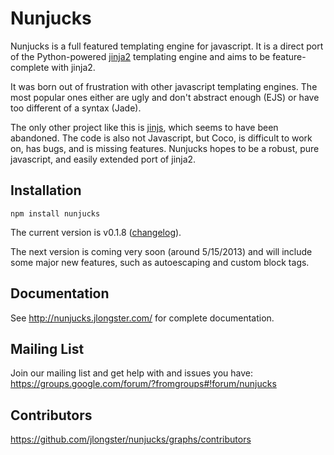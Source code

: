 
# Nunjucks

Nunjucks is a full featured templating engine for javascript. It is a
direct port of the Python-powered [jinja2](http://jinja.pocoo.org/)
templating engine and aims to be feature-complete with jinja2.

It was born out of frustration with other javascript templating
engines. The most popular ones either are ugly and don't abstract
enough (EJS) or have too different of a syntax (Jade).

The only other project like this is
[jinjs](https://github.com/ravelsoft/node-jinjs), which seems to have
been abandoned. The code is also not Javascript, but Coco, is
difficult to work on, has bugs, and is missing features. Nunjucks
hopes to be a robust, pure javascript, and easily extended port of
jinja2.

## Installation

`npm install nunjucks`

The current version is v0.1.8 ([changelog](http://nunjucks.tumblr.com/post/42445457638/v0-1-8-whitespace-controls-unpacking-better-errors)).

The next version is coming very soon (around 5/15/2013) and will include some major new features, such as autoescaping and custom block tags.

## Documentation

See http://nunjucks.jlongster.com/ for complete documentation.

## Mailing List

Join our mailing list and get help with and issues you have: https://groups.google.com/forum/?fromgroups#!forum/nunjucks

## Contributors

https://github.com/jlongster/nunjucks/graphs/contributors